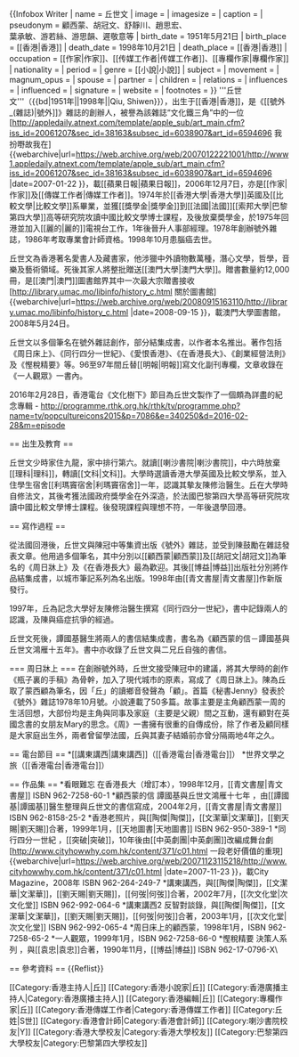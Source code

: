 {{Infobox Writer
| name        = 丘世文
| image       = 
| imagesize   = 
| caption     = 
| pseudonym   = 顧西蒙、胡冠文、舒靜川、趙思宏、<br />葉承敏、游若絲、游思韻、遲敬意等
| birth_date  = 1951年5月21日
| birth_place = [[香港|香港]]
| death_date  = 1998年10月21日
| death_place = [[香港|香港]]
| occupation  = [[作家|作家]]、[[传媒工作者|传媒工作者]]、[[專欄作家|專欄作家]]
| nationality = 
| period      = 
| genre       = [[小說|小說]]
| subject     = 
| movement    = 
| magnum_opus = 
| spouse      =
| partner     =
| children    = 
| relations   =
| influences  = 
| influenced  = 
| signature   = 
| website     = 
| footnotes   = 
}}
'''丘世文'''（{{bd|1951年||1998年||Qiu, Shiwen}}），出生于[[香港|香港]]，是《[[號外_(雜誌)|號外]]》雜誌的創辦人，被譽為該雜誌“文化鐵三角”中的一位<ref>[http://appledaily.atnext.com/template/apple_sub/art_main.cfm?iss_id=20061207&sec_id=38163&subsec_id=6038907&art_id=6594696 我扮嘢故我在] {{webarchive|url=https://web.archive.org/web/20070122221001/http://www1.appledaily.atnext.com/template/apple_sub/art_main.cfm?iss_id=20061207&sec_id=38163&subsec_id=6038907&art_id=6594696 |date=2007-01-22 }}，載[[蘋果日報|蘋果日報]]，2006年12月7日</ref>，亦是[[作家|作家]]及[[傳媒工作者|傳媒工作者]]。1974年於[[香港大學|香港大學]]英國及[[比較文學|比較文學]]系畢業，並獲[[獎學金|獎學金]]到[[法國|法國]][[索邦大學|巴黎第四大學]]高等研究院攻讀中國比較文學博士課程，及後放棄奬學金，於1975年回港並加入[[麗的|麗的]]電視台工作，1年後晉升人事部經理。1978年創辦號外雜誌，1986年考取專業會計師資格。1998年10月患腦癌去世。

丘世文為香港著名愛書人及藏書家，他涉獵中外讀物數萬種，潛心文學，哲學，音樂及藝術領域。死後其家人將整批贈送[[澳門大學|澳門大學]]。贈書數量約12,000冊，是[[澳門|澳門]]圖書館界其中一次最大宗贈書接收<ref>[http://library.umac.mo/libinfo/history_c.html 關於圖書館] {{webarchive|url=https://web.archive.org/web/20080915163110/http://library.umac.mo/libinfo/history_c.html |date=2008-09-15 }}，載澳門大學圖書館，2008年5月24日</ref>。

丘世文以多個筆名在號外雜誌創作，部分結集成書，以作者本名推出。著作包括《周日床上》、《同行四分一世紀》、《愛恨香港》、《在香港長大》、《創業經營法則》及《慳稅精要》等。96至97年間丘替[[明報|明報]]寫文化副刊專欄，文章收錄在《一人觀眾》一書內。

2016年2月28日，香港電台《文化樹下》節目為丘世文製作了一個頗為詳盡的紀念專輯 - http://programme.rthk.org.hk/rthk/tv/programme.php?name=tv/popcultureicons2015&p=7086&e=340250&d=2016-02-28&m=episode

== 出生及教育 ==

丘世文少時家住九龍，家中排行第六。就讀[[喇沙書院|喇沙書院]]，中六時放棄[[理科|理科]]，轉讀[[文科|文科]]。大學時選讀香港大學英國及比較文學系，並入住學生宿舍[[利瑪竇宿舍|利瑪竇宿舍]]一年，認識其摰友陳修治醫生。丘在大學時自修法文，其後考獲法國政府獎學金在外深造，於法國巴黎第四大學高等研究院攻讀中國比較文學博士課程。後發現課程與理想不符，一年後退學回港。

== 寫作過程 ==

從法國回港後，丘世文與陳冠中等集資出版《號外》雜誌，並受到陳鼓勵在雜誌發表文章。他用過多個筆名，其中分別以[[顧西蒙|顧西蒙]]及[[胡冠文|胡冠文]]為筆名的《周日牀上》及《在香港長大》最為歡迎。其後[[博益|博益]]出版社分別將作品結集成書，以城市筆記系列為名出版。1998年由[[青文書屋|青文書屋]]作新版發行。

1997年，丘為記念大學好友陳修治醫生撰寫《同行四分一世紀》，書中記錄兩人的認識，及陳與癌症抗爭的經過。

丘世文死後，譚國基醫生將兩人的書信結集成書，書名為《顧西蒙的信－譚國基與丘世文鴻雁十五年》。書中亦收錄了丘世文與二兄丘自強的書信。

=== 周日牀上 ===
在創辦號外時，丘世文接受陳冠中的建議，將其大學時的創作《瓶子裏的手稿》為骨幹，加入了現代城市的原素，寫成了《周日牀上》。陳為丘取了蒙西顧為筆名，因「丘」的讀鄉音發聲為「顧」。首篇《秘書Jenny》發表於《號外》雜誌1978年10月號。小說連載了50多篇。故事主要是主角顧西蒙一周的生活回想，大部份均是主角與同事及家庭（主要是父親）間之互動，還有顧對在英國念書的女朋友Mary的思念。《周》一書擁有很重的自傳成份，除了作者及顧同樣是大家庭出生外，兩者曾留學法國，丘與其妻子結婚前亦曾分隔兩地4年之久。

== 電台節目 ==
*[[講東講西|講東講西]]（[[香港電台|香港電台]]）
*世界文學之旅（[[香港電台|香港電台]]）

== 作品集 ==
*看眼難忘 在香港長大（增訂本），1998年12月，[[青文書屋|青文書屋]] ISBN 962-7258-60-1
*顧西蒙的信 譚國基與丘世文鴻雁十七年 ，由[[譚國基|譚國基]]醫生整理與丘世文的書信寫成，2004年2月，[[青文書屋|青文書屋]] ISBN 962-8158-25-2
*香港老照片，與[[陶傑|陶傑]]，[[文潔華|文潔華]]，[[劉天賜|劉天賜]]合著，1999年1月，[[天地圖書|天地圖書]] ISBN 962-950-389-1
*同行四分一世紀 ，[[突破|突破]]，10年後由[[中英劇團|中英劇團]]改編成舞台劇<ref>[http://www.cityhowwhy.com.hk/content/371/c01.html 一段老好價值的重現] {{webarchive|url=https://web.archive.org/web/20071123115218/http://www.cityhowwhy.com.hk/content/371/c01.html |date=2007-11-23 }}，載City Magazine，2008年</ref> ISBN 962-264-249-7
*講東講西，與[[陶傑|陶傑]]，[[文潔華|文潔華]]，[[劉天賜|劉天賜]]，[[何弢|何弢]]合著，2002年7月，[[次文化堂|次文化堂]] ISBN 962-992-064-6
*講東講西2 反智對談錄，與[[陶傑|陶傑]]，[[文潔華|文潔華]]，[[劉天賜|劉天賜]]，[[何弢|何弢]]合著，2003年1月，[[次文化堂|次文化堂]] ISBN 962-992-065-4
*周日床上的顧西蒙，1998年1月，ISBN 962-7258-65-2
*一人觀眾，1999年1月，ISBN 962-7258-66-0
*慳稅精要 決策人系列 ，與[[袁忠|袁忠]]合著，1990年11月，[[博益|博益]] ISBN 962-17-0796-X\

== 參考資料 ==
{{Reflist}}

[[Category:香港主持人|丘]]
[[Category:香港小說家|丘]]
[[Category:香港廣播主持人|Category:香港廣播主持人]]
[[Category:香港編輯|丘]]
[[Category:專欄作家|丘]]
[[Category:香港傳媒工作者|Category:香港傳媒工作者]]
[[Category:丘姓|S世]]
[[Category:香港會計師|Category:香港會計師]]
[[Category:喇沙書院校友|Y]]
[[Category:香港大學校友|Category:香港大學校友]]
[[Category:巴黎第四大學校友|Category:巴黎第四大學校友]]